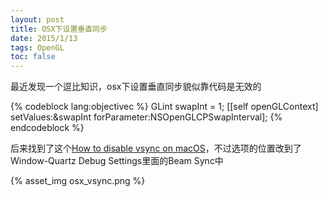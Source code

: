 ```yaml
---
layout: post
title: OSX下设置垂直同步
date: 2015/1/13
tags: OpenGL
toc: false
---
```


最近发现一个逗比知识，osx下设置垂直同步貌似靠代码是无效的

<!--more-->

{% codeblock lang:objectivec %}
GLint swapInt = 1;
[[self openGLContext] setValues:&swapInt forParameter:NSOpenGLCPSwapInterval];
{% endcodeblock %}

后来找到了这个[How to disable vsync on macOS](http://stackoverflow.com/questions/12345730/how-to-disable-vsync-on-mac-osx)，不过选项的位置改到了Window-Quartz Debug Settings里面的Beam Sync中

{% asset_img osx_vsync.png %}